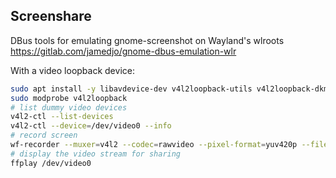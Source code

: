 
## Screenshare

DBus tools for emulating gnome-screenshot on Wayland's wlroots  
<https://gitlab.com/jamedjo/gnome-dbus-emulation-wlr>

With a video loopback device:

```bash
sudo apt install -y libavdevice-dev v4l2loopback-utils v4l2loopback-dkms
sudo modprobe v4l2loopback
# list dummy video devices
v4l2-ctl --list-devices
v4l2-ctl --device=/dev/video0 --info
# record screen
wf-recorder --muxer=v4l2 --codec=rawvideo --pixel-format=yuv420p --file=/dev/video0
# display the video stream for sharing
ffplay /dev/video0
```
